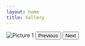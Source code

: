 ```yaml
---
layout: home
title: Gallery
---
```


<div id="slideshow">
  <img id="slide" src="path/to/picture1.jpg" alt="Picture 1">
  <button id="prevBtn" onclick="prevImage()">Previous</button>
  <button id="nextBtn" onclick="nextImage()">Next</button>
</div>

<script src="galleryscript.js"></script>
